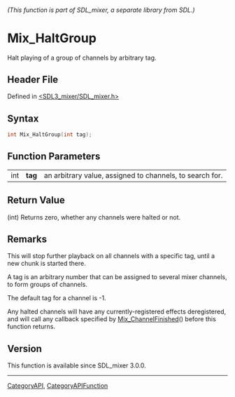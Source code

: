 ###### (This function is part of SDL_mixer, a separate library from SDL.)
# Mix_HaltGroup

Halt playing of a group of channels by arbitrary tag.

## Header File

Defined in [<SDL3_mixer/SDL_mixer.h>](https://github.com/libsdl-org/SDL_mixer/blob/main/include/SDL3_mixer/SDL_mixer.h)

## Syntax

```c
int Mix_HaltGroup(int tag);
```

## Function Parameters

|     |         |                                                          |
| --- | ------- | -------------------------------------------------------- |
| int | **tag** | an arbitrary value, assigned to channels, to search for. |

## Return Value

(int) Returns zero, whether any channels were halted or not.

## Remarks

This will stop further playback on all channels with a specific tag, until
a new chunk is started there.

A tag is an arbitrary number that can be assigned to several mixer
channels, to form groups of channels.

The default tag for a channel is -1.

Any halted channels will have any currently-registered effects
deregistered, and will call any callback specified by
[Mix_ChannelFinished](Mix_ChannelFinished)() before this function returns.

## Version

This function is available since SDL_mixer 3.0.0.

----
[CategoryAPI](CategoryAPI), [CategoryAPIFunction](CategoryAPIFunction)

